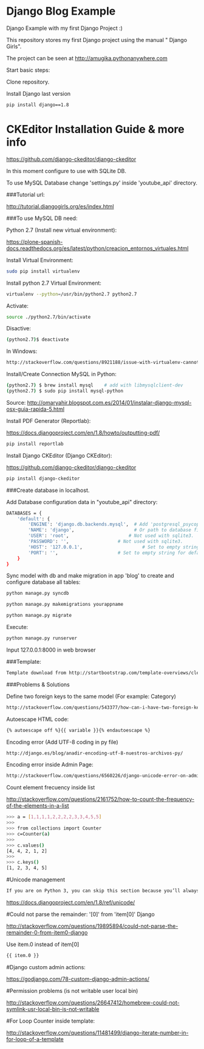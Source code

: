 # Django Blog Example
Django Example with my first Django Project :)

This repository stores my first Django project using the manual " Django Girls".

The project can be seen at http://amugika.pythonanywhere.com

Start basic steps:

Clone repository.

Install Django last version

```sh
pip install django==1.8
```

# CKEditor Installation Guide & more info

https://github.com/django-ckeditor/django-ckeditor

In this moment configure to use with SQLite DB.

To use MySQL Database change 'settings.py' inside 'youtube_api' directory.

###Tutorial url:

http://tutorial.djangogirls.org/es/index.html

###To use MySQL DB need:

Python 2.7 (Install new virtual environment):

https://plone-spanish-docs.readthedocs.org/es/latest/python/creacion_entornos_virtuales.html

Install Virtual Environment:
```sh
sudo pip install virtualenv
```
Install python 2.7 Virtual Environment:

```sh
virtualenv --python=/usr/bin/python2.7 python2.7
```

Activate:

```sh
source ./python2.7/bin/activate
```

Disactive:

```sh
(python2.7)$ deactivate
```

In Windows:

```sh
http://stackoverflow.com/questions/8921188/issue-with-virtualenv-cannot-activate
```

Install/Create Connection MySQL in Python:

```sh
(python2.7) $ brew install mysql    # add with libmysqlclient-dev
(python2.7) $ sudo pip install mysql-python
```
Source: http://omaryahir.blogspot.com.es/2014/01/instalar-django-mysql-osx-guia-rapida-5.html

Install PDF Generator (Reportlab):

https://docs.djangoproject.com/en/1.8/howto/outputting-pdf/

```sh
pip install reportlab
```

Install Django CKEditor (Django CKEditor):

https://github.com/django-ckeditor/django-ckeditor

```sh
pip install django-ckeditor
```

###Create database in localhost.

Add Database configuration data in "youtube_api" directory:

```sh
DATABASES = {
    'default': {
        'ENGINE': 'django.db.backends.mysql',  # Add 'postgresql_psycopg2', 'postgresql', 'mysql', 'sqlite3' or 'oracle'.
        'NAME': 'django',                      # Or path to database file if using sqlite3.
        'USER': 'root',                      # Not used with sqlite3.
        'PASSWORD': '',                  # Not used with sqlite3.
        'HOST': '127.0.0.1',                      # Set to empty string for localhost. Not used with sqlite3.
        'PORT': '',                      # Set to empty string for default. Not used with sqlite3.
    }
}
```

Sync model with db and make migration in app 'blog' to create and configure database all tables:

```sh
python manage.py syncdb

python manage.py makemigrations yourappname

python manage.py migrate

```

Execute:
```sh
python manage.py runserver
```

Input 127.0.0.1:8000 in web browser

###Template:
```sh
Template download from http://startbootstrap.com/template-overviews/clean-blog/
```

###Problems & Solutions

Define two foreign keys to the same model (For example: Category)

```sh
http://stackoverflow.com/questions/543377/how-can-i-have-two-foreign-keys-to-the-same-model-in-django
```

Autoescape HTML code:

```sh
{% autoescape off %}{{ variable }}{% endautoescape %} 
```

Encoding error (Add UTF-8 coding in py file)

```sh
http://django.es/blog/anadir-encoding-utf-8-nuestros-archivos-py/
```

Encoding error inside Admin Page:

```sh
http://stackoverflow.com/questions/6560226/django-unicode-error-on-admin-page
```

Count element frecuency inside list

http://stackoverflow.com/questions/2161752/how-to-count-the-frequency-of-the-elements-in-a-list

```sh
>>> a = [1,1,1,1,2,2,2,2,3,3,4,5,5]
>>>
>>> from collections import Counter
>>> c=Counter(a)
>>>
>>> c.values()
[4, 4, 2, 1, 2]
>>>
>>> c.keys()
[1, 2, 3, 4, 5]
```

#Unicode management

```sh
If you are on Python 3, you can skip this section because you’ll always create __str__() rather than __unicode__(). If you’d like compatibility with Python 2, you can decorate your model class with python_2_unicode_compatible(). In python 2 create with __unicode__()
```

https://docs.djangoproject.com/en/1.8/ref/unicode/

#Could not parse the remainder: '[0]' from 'item[0]' Django

http://stackoverflow.com/questions/19895894/could-not-parse-the-remainder-0-from-item0-django

Use item.0 instead of item[0]

```sh
{{ item.0 }}
```

#Django custom admin actions:

https://godjango.com/78-custom-django-admin-actions/


#Permission problems (is not writable user local bin)

http://stackoverflow.com/questions/26647412/homebrew-could-not-symlink-usr-local-bin-is-not-writable

#For Loop Counter inside template:

http://stackoverflow.com/questions/11481499/django-iterate-number-in-for-loop-of-a-template



